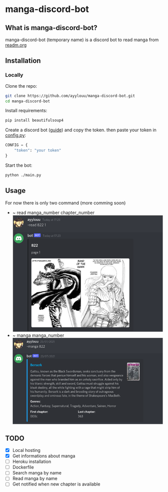 # manga-discord-bot

## What is manga-discord-bot?
manga-discord-bot (temporary name) is a discord bot to read manga from [readm.org](https://readm.org/)

## Installation

### Locally

Clone the repo:

```bash
git clone https://github.com/ayylouu/manga-discord-bot.git
cd manga-discord-bot
```

Install requirements:

```bash
pip install beautifulsoup4
```

Create a discord bot ([guide](https://discord.com/developers/docs/intro#bots-and-apps)) and copy the token.
then paste your token in [config.py](https://github.com/ayylouu/manga-discord-bot/blob/master/config.py):

```python
CONFIG = {
	"token": "your token"
}
```

Start the bot:

```bash
python ./main.py
```

## Usage
For now there is only two command (more comming soon)
+ ~ read manga_number chapter_number
![screenshot](https://github.com/ayylouu/manga-discord-bot/blob/master/screenshots/read.png)
+ ~ manga manga_number
![screenshot](https://github.com/ayylouu/manga-discord-bot/blob/master/screenshots/manga.png)

## TODO
- [X] Local hosting
- [X] Get informations about manga
- [ ] Heroku installation
- [ ] Dockerfile
- [ ] Search manga by name
- [ ] Read manga by name
- [ ] Get notified when new chapter is available
